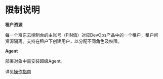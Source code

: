 # 限制说明

**租户资源**

每一个京东云控制台的主账号（PIN值）对应DevOps产品中的一个租户，租户间资源隔离。支持在租户下创建用户，以分配不同角色及权限。

**Agent**

部署对象中需安装超级Agent。  

详见[操作指南](https://github.com/jdcloudcom/cn/tree/edit/documentation/Management-and-Monitoring/DevOps/Operation-Guide)
